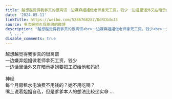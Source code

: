 ```yaml
---
title: 越想越觉得我爹真的很离谱一边嫌弃姐姐做老师拿死工资，钱少一边话里话外又在暗示姐姐要把工资给他和妈妈神经每个月房租水电油费不用钱的？她不用吃喝？嘴上说着...
date: '2024-05-11'
linkTitle: https://weibo.com/5286768287/OdRCGdxJ3
source: 多次婉拒久保织织的微博
description: "越想越觉得我爹真的很离谱<br>一边嫌弃姐姐做老师拿死工资，钱少<br>一边话里话外又在暗示姐姐要把工资给他和妈妈<br><br>神经<br>每个月房租水电油费不用钱的？她不用吃喝？<br>嘴上说着姐姐自私，但是爹爹本人的想法比较坐实\U0001F605
  \ ..."
disable_comments: true
---
```

越想越觉得我爹真的很离谱<br>一边嫌弃姐姐做老师拿死工资，钱少<br>一边话里话外又在暗示姐姐要把工资给他和妈妈<br><br>神经<br>每个月房租水电油费不用钱的？她不用吃喝？<br>嘴上说着姐姐自私，但是爹爹本人的想法比较坐实😅  ...